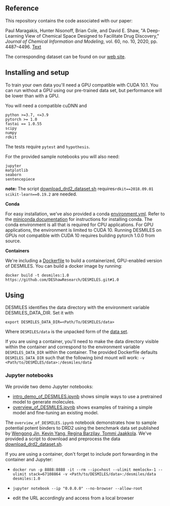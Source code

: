 ## **Reference**
This repository contains the code associated with our paper:

Paul Maragakis, Hunter Nisonoff, Brian Cole, and David E. Shaw, "A Deep-Learning View of Chemical Space Designed to Facilitate Drug Discovery," *Journal of Chemical Information and Modeling*, vol. 60, no. 10, 2020, pp. 4487–4496. [Text](https://doi.org/10.1021/acs.jcim.0c00321)

The corresponding dataset can be found on our [web site](https://www.deshawresearch.com/downloads/download_desmiles.cgi/).

## **Installing and setup**

To train your own data you'll need a GPU compatible with CUDA 10.1.  You can run without a GPU using our pre-trained data set, but performance will be lower than with a GPU.

You will need a compatible cuDNN and

```
python >=3.7, <=3.9
pytorch >= 1.0
fastai == 1.0.55
scipy
numpy
rdkit
```
The tests require `pytest` and `hypothesis`.

For the provided sample notebooks you will also need:
```
jupyter
matplotlib
seaborn
sentencepiece
```

**note:** The script [download_drd2_dataset.sh](https://github.com/DEShawResearch/DESMILES/blob/master/tests/download_drd2_dataset.sh) requires`rdkit==2018.09.01`  `scikit-learn==0.19.2` are needed.


**Conda**

For easy installation, we've also provided a conda [environment.yml](environment.yml).  Refer to the [miniconda documentation](https://docs.conda.io/en/latest/miniconda.html) for instructions for installing conda.  The conda environment is all that is required for CPU applications.  For GPU applications, the environment is limited to CUDA 10.  Running DESMILES on GPUs not compatible with CUDA 10 requires building pytorch 1.0.0 from source.

**Containers**

We're including a [Dockerfile](Dockerfile) to build a containerized, GPU-enabled version of DESMILES.  You can build a docker image by running:

`docker build -t desmiles:1.0 https://github.com/DEShawResearch/DESMILES.git#1.0`

## **Using**

DESMILES identifies the data directory with the environment variable DESMILES_DATA_DIR. Set it with
```
export DESMILES_DATA_DIR=<Path/To/DESMILES/data>
```
Where `DESMILES/data` is the unpacked form of the [data set](https://www.deshawresearch.com/downloads/download_desmiles.cgi/).

If you are using a container, you'll need to make the data directory visible within the container and correspond to the environment variable `DESMILES_DATA_DIR` within the container. The provided Dockerfile defaults `DESMILES_DATA_DIR` such that the following bind mount will work:
 `-v <Path/to/DESMILES/data>:/desmiles/data`


### **Jupyter notebooks**

We provide two demo Jupyter notebooks:

* [intro_demo_of_DESMILES.ipynb](Notebooks/intro_demo_of_DESMILES.ipynb) shows simple ways to use a pretrained model to generate molecules.
* [overview_of_DESMILES.ipynb](Notebooks/overview_of_DESMILES.ipynb) shows examples of training a simple model and fine-tuning an existing model.

The `overview_of_DESMILES.ipynb` notebook demonstrates how to sample potential potent binders to DRD2 using the benchmark data set published by [Wengong Jin, Kevin Yang, Regina Barzilay, Tommi Jaakkola](https://arxiv.org/abs/1812.01070).
We've provided a script to download and preprocess the data
 [download_drd2_dataset.sh](tests/download_drd2_dataset.sh).

If you are using a container, don't forget to include port forwarding in the container and Jupyter:

* ```docker run -p 8888:8888 -it --rm --ipc=host --ulimit memlock=-1 --ulimit stack=67108864 -v <Path/to/DESMILES/data>:/desmiles/data desmiles:1.0```

* `jupyter notebook --ip "0.0.0.0" --no-browser --allow-root`

* edit the URL accordingly and access from a local browser
